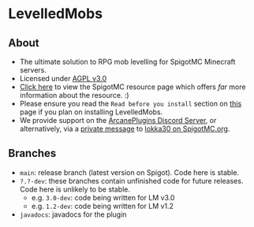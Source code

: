 # LevelledMobs

## About
* The ultimate solution to RPG mob levelling for SpigotMC Minecraft servers.
* Licensed under [AGPL v3.0](https://github.com/lokka30/LevelledMobs/blob/master/LICENSE.md)
* [Click here](https://www.spigotmc.org/resources/levelledmobs.74304/) to view the SpigotMC resource page which offers *far* more information about the resource. :)
* Please ensure you read the `Read before you install` section on [this](https://www.spigotmc.org/resources/levelledmobs.74304/) page if you plan on installing LevelledMobs.
* We provide support on the [ArcanePlugins Discord Server](https://discord.io/arcaneplugins), or alternatively, via a [private message](https://www.spigotmc.org/conversations/add) to [lokka30 on SpigotMC.org](https://www.spigotmc.org/members/lokka30.828699/).

## Branches
* `main`: release branch (latest version on Spigot). Code here is stable.
* `?.?-dev`: these branches contain unfinished code for future releases. Code here is unlikely to be stable.
  * e.g. `3.0-dev`: code being written for LM v3.0
  * e.g. `1.2-dev`: code being written for LM v1.2
* `javadocs`: javadocs for the plugin
